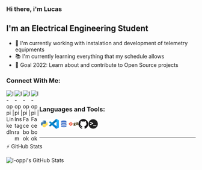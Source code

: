 ### Hi there, i'm Lucas

## I'm an Electrical Engineering Student

- 🔌 I'm currently working with instalation and development of telemetry equipments
- 📚 I'm currently learning everything that my schedule allows
- 🎯 Goal 2022: Learn about and contribute to Open Source projects

### Connect With Me:

[<img align="left" alt="l-oppi | LinkedIn" width="22px" src="https://cdn.jsdelivr.net/npm/simple-icons@v3/icons/linkedin.svg" />][linkedin]
[<img align="left" alt="l-oppi | Instagram" width="22px" src="https://cdn.jsdelivr.net/npm/simple-icons@v3/icons/instagram.svg" />][instagram]
[<img align="left" alt="l-oppi | Facebook" width="22px" src="https://cdn.jsdelivr.net/npm/simple-icons@v3/icons/facebook.svg" />][facebook]
[<img align="left" alt="l-oppi | Facebook" width="22px" src="https://cdn.jsdelivr.net/npm/simple-icons@v3/icons/discord.svg" />][discord]

<br />

### Languages and Tools:

[<img align="left" alt="Python" width="26px" src="https://raw.githubusercontent.com/github/explore/80688e429a7d4ef2fca1e82350fe8e3517d3494d/topics/python/python.png" />][python]
[<img align="left" alt="Visual Studio Code" width="26px" src="https://raw.githubusercontent.com/github/explore/80688e429a7d4ef2fca1e82350fe8e3517d3494d/topics/visual-studio-code/visual-studio-code.png" />][vscode]
[<img align="left" alt="SQL" width="26px" src="https://raw.githubusercontent.com/github/explore/80688e429a7d4ef2fca1e82350fe8e3517d3494d/topics/sql/sql.png" />][sql]
[<img align="left" alt="Git" width="26px" src="https://raw.githubusercontent.com/github/explore/80688e429a7d4ef2fca1e82350fe8e3517d3494d/topics/git/git.png" />][git]
[<img align="left" alt="GitHub" width="26px" src="https://raw.githubusercontent.com/github/explore/78df643247d429f6cc873026c0622819ad797942/topics/github/github.png" />][github]
[<img align="left" alt="Terminal" width="26px" src="https://raw.githubusercontent.com/github/explore/80688e429a7d4ef2fca1e82350fe8e3517d3494d/topics/terminal/terminal.png" />][terminal]

<br />
<br />

---
<!--
<details>
  <summary>⚡ Recent GitHub Activity</summary>
  
START_SECTION:activity
1. 🗣 Commented on [#2](https://github.com/codeSTACKr/portfolio-sass/issues/2) in [codeSTACKr/portfolio-sass](https://github.com/codeSTACKr/portfolio-sass)
2. ❗️ Closed issue [#2](https://github.com/codeSTACKr/portfolio-sass/issues/2) in [codeSTACKr/portfolio-sass](https://github.com/codeSTACKr/portfolio-sass)
3. ❌ Closed PR [#11](https://github.com/codeSTACKr/free-developer-resources/pull/11) in [codeSTACKr/free-developer-resources](https://github.com/codeSTACKr/free-developer-resources)
4. 🗣 Commented on [#11](https://github.com/codeSTACKr/free-developer-resources/issues/11) in [codeSTACKr/free-developer-resources](https://github.com/codeSTACKr/free-developer-resources)
5. 🎉 Merged PR [#10](https://github.com/codeSTACKr/free-developer-resources/pull/10) in [codeSTACKr/free-developer-resources](https://github.com/codeSTACKr/free-developer-resources)
END_SECTION:activity

</details>-->

⚡ GitHub Stats

<img align="left" alt="l-oppi's GitHub Stats" src="https://github-readme-stats.vercel.app/api?username=l-oppi&show_icons=true&hide_border=true&theme=vision-friendly-dark&hide=contribs,prs" />



[python]: https://python.org/
[vscode]: https://code.visualstudio.com/
[sql]: https://github.com/topics/sql
[git]: https://git-scm.com/
[github]: https://github.com/
[terminal]: https://github.com/topics/terminal
[instagram]: https://instagram.com/codeSTACKr
[linkedin]: https://linkedin.com/in/l-oppi
[facebook]: https://facebook.com/lucas.oppi
[discord]: https://discordapp.com/users/320311084827410432
